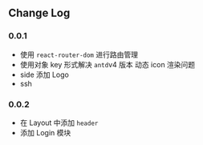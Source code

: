 ## Change Log

### 0.0.1

- 使用 `react-router-dom` 进行路由管理
- 使用对象 key 形式解决 `antd`v4 版本 动态 icon 渲染问题
- side 添加 Logo
- ssh

### 0.0.2

- 在 Layout 中添加 `header`
- 添加 Login 模块
